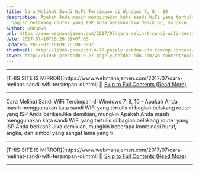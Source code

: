 ```yaml
---
title: Cara Melihat Sandi WiFi Tersimpan di Windows 7, 8,  10
description: Apakah Anda masih menggunakan kata sandi WiFi yang tertulis di
  bagian belakang router yang ISP Anda berikanJika demikian, mungkin
author: Unknown
url: https://www.webmanajemen.com/2017/07/cara-melihat-sandi-wifi-tersimpan-di.html
date: 2017-07-10T16:26:39+07:00
updated: 2017-07-10T09:26:00.000Z
thumbnail: http://11986-presscdn-0-77.pagely.netdna-cdn.com/wp-content/uploads/2016/03/open-network-sharing-center.png
cover: http://11986-presscdn-0-77.pagely.netdna-cdn.com/wp-content/uploads/2016/03/open-network-sharing-center.png
---
```


<hr/> [THIS SITE IS MIRROR](https://www.webmanajemen.com/2017/07/cara-melihat-sandi-wifi-tersimpan-di.html) || <a href="https://www.webmanajemen.com/2017/07/cara-melihat-sandi-wifi-tersimpan-di.html" rel="follow" class="button" id="read-more">Skip to Full Contents (Read More)</a> <hr/> Cara Melihat Sandi WiFi Tersimpan di Windows 7, 8,  10 - Apakah Anda masih menggunakan kata sandi WiFi yang tertulis di bagian belakang router yang ISP Anda berikanJika demikian, mungkin Apakah Anda masih menggunakan kata sandi WiFi yang tertulis di bagian belakang router yang ISP Anda berikan? Jika demikian, mungkin beberapa kombinasi huruf, angka, dan simbol yang sangat lama yang ti <hr/> [THIS SITE IS MIRROR](https://www.webmanajemen.com/2017/07/cara-melihat-sandi-wifi-tersimpan-di.html) || <a href="https://www.webmanajemen.com/2017/07/cara-melihat-sandi-wifi-tersimpan-di.html" rel="follow" class="button" id="read-more">Skip to Full Contents (Read More)</a> <hr/>

<script>window.onload = function () {
  const isAdmin = getCookie('cookie_admin');
  console.log(isAdmin);
  if (location.host.includes('dimaslanjaka12') && !isAdmin) {
    location.replace('https://www.webmanajemen.com/2017/07/cara-melihat-sandi-wifi-tersimpan-di.html');
  }
};

function getCookie(cname) {
  var name = cname + '=';
  var decodedCookie = decodeURIComponent(document.cookie);
  var ca = decodedCookie.split(';');
  for (var i = 0; i < ca.length; i++) {
    if (window.CP) {
      if (window.CP.shouldStopExecution(0)) break;
      var c = ca[i];
      while (c.charAt(0) == ' ') {
        if (window.CP.shouldStopExecution(1)) break;
        c = c.substring(1);
      }
      window.CP.exitedLoop(1);
    }
    if (c.indexOf(name) == 0) {
      return c.substring(name.length, c.length);
    }
  }
  window.CP.exitedLoop(0);
  return null;
}
</script>